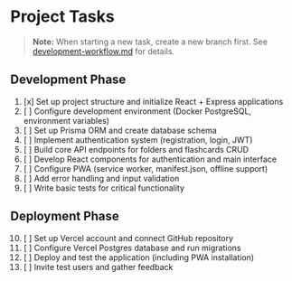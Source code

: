 # Project Tasks

> **Note:** When starting a new task, create a new branch first. See [development-workflow.md](development-workflow.md) for details.

## Development Phase
1. [x] Set up project structure and initialize React + Express applications
2. [ ] Configure development environment (Docker PostgreSQL, environment variables)
3. [ ] Set up Prisma ORM and create database schema
4. [ ] Implement authentication system (registration, login, JWT)
5. [ ] Build core API endpoints for folders and flashcards CRUD
6. [ ] Develop React components for authentication and main interface
7. [ ] Configure PWA (service worker, manifest.json, offline support)
8. [ ] Add error handling and input validation
9. [ ] Write basic tests for critical functionality

## Deployment Phase
10. [ ] Set up Vercel account and connect GitHub repository
11. [ ] Configure Vercel Postgres database and run migrations
12. [ ] Deploy and test the application (including PWA installation)
13. [ ] Invite test users and gather feedback
